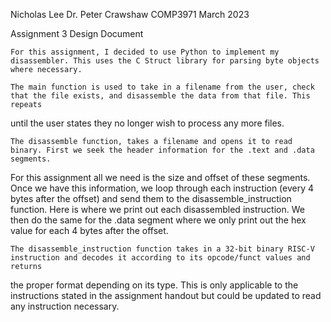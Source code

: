 Nicholas Lee
Dr. Peter Crawshaw
COMP3971
March 2023

Assignment 3 Design Document

	For this assignment, I decided to use Python to implement my disassembler. This uses the C Struct library for parsing byte objects where necessary.

	The main function is used to take in a filename from the user, check that the file exists, and disassemble the data from that file. This repeats 
  until the user states they no longer wish to process any more files.

	The disassemble function, takes a filename and opens it to read binary. First we seek the header information for the .text and .data segments. 
  For this assignment all we need is the size and offset of these segments. Once we have this information, we loop through each instruction 
  (every 4 bytes after the offset) and send them to the disassemble_instruction function. Here is where we print out each disassembled instruction. 
  We then do the same for the .data segment where we only print out the hex value for each 4 bytes after the offset.

	The disassemble_instruction function takes in a 32-bit binary RISC-V instruction and decodes it according to its opcode/funct values and returns 
  the proper format depending on its type. This is only applicable to the instructions stated in the assignment handout but could be updated to read 
  any instruction necessary.
